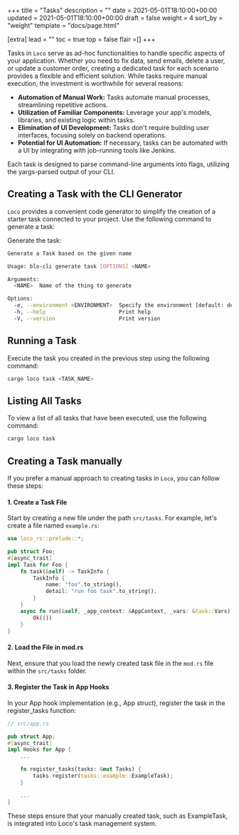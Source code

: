 +++
title = "Tasks"
description = ""
date = 2021-05-01T18:10:00+00:00
updated = 2021-05-01T18:10:00+00:00
draft = false
weight = 4
sort_by = "weight"
template = "docs/page.html"

[extra]
lead = ""
toc = true
top = false
flair =[]
+++

Tasks in `Loco` serve as ad-hoc functionalities to handle specific aspects of your application. Whether you need to fix data, send emails, delete a user, or update a customer order, creating a dedicated task for each scenario provides a flexible and efficient solution. While tasks require manual execution, the investment is worthwhile for several reasons:

- **Automation of Manual Work:** Tasks automate manual processes, streamlining repetitive actions.
- **Utilization of Familiar Components:** Leverage your app's models, libraries, and existing logic within tasks.
- **Elimination of UI Development:** Tasks don't require building user interfaces, focusing solely on backend operations.
- **Potential for UI Automation:** If necessary, tasks can be automated with a UI by integrating with job-running tools like Jenkins.

Each task is designed to parse command-line arguments into flags, utilizing the yargs-parsed output of your CLI.

## Creating a Task with the CLI Generator

`Loco` provides a convenient code generator to simplify the creation of a starter task connected to your project. Use the following command to generate a task:

Generate the task:

<!-- <snip id="generate-task-help-command" inject_from="yaml" action="exec" template="sh"> -->
```sh
Generate a Task based on the given name

Usage: blo-cli generate task [OPTIONS] <NAME>

Arguments:
  <NAME>  Name of the thing to generate

Options:
  -e, --environment <ENVIRONMENT>  Specify the environment [default: development]
  -h, --help                       Print help
  -V, --version                    Print version

```
<!-- </snip> -->

## Running a Task

Execute the task you created in the previous step using the following command:

<!-- <snip id="run-task-command" inject_from="yaml" template="sh"> -->
```sh
cargo loco task <TASK_NAME>
```
<!-- </snip> -->


## Listing All Tasks

To view a list of all tasks that have been executed, use the following command:

<!-- <snip id="list-tasks-command" inject_from="yaml" template="sh"> -->
```sh
cargo loco task
```
<!-- </snip> -->


## Creating a Task manually

If you prefer a manual approach to creating tasks in `Loco`, you can follow these steps:

#### 1. Create a Task File

Start by creating a new file under the path `src/tasks`. For example, let's create a file named `example.rs`:

<!-- <snip id="task-code-example" inject_from="code" template="rust"> -->
```rust
use loco_rs::prelude::*;

pub struct Foo;
#[async_trait]
impl Task for Foo {
    fn task(&self) -> TaskInfo {
        TaskInfo {
            name: "foo".to_string(),
            detail: "run foo task".to_string(),
        }
    }
    async fn run(&self, _app_context: &AppContext, _vars: &task::Vars) -> Result<()> {
        Ok(())
    }
}
```
<!-- </snip> -->

#### 2. Load the File in mod.rs

Next, ensure that you load the newly created task file in the `mod.rs` file within the `src/tasks` folder.

#### 3. Register the Task in App Hooks

In your App hook implementation (e.g., App struct), register the task in the register_tasks function:

```rust
// src/app.rs

pub struct App;
#[async_trait]
impl Hooks for App {
    ...

    fn register_tasks(tasks: &mut Tasks) {
        tasks.register(tasks::example::ExampleTask);
    }

    ...
}
```

These steps ensure that your manually created task, such as ExampleTask, is integrated into Loco's task management system.
